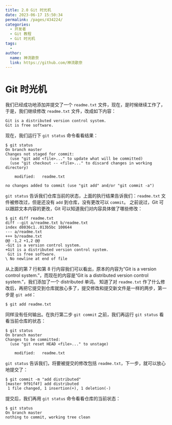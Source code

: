 ```yaml
---
title: 2.0 Git 时光机
date: 2023-06-17 15:50:34
permalink: /pages/434224/
categories:
  - 开发者
  - Git 教程
  - Git 时光机
tags:
  - 
author: 
  name: 神流歌奈
  link: https://github.com/神流歌奈
---
```

# Git 时光机

我们已经成功地添加并提交了一个 `readme.txt` 文件，现在，是时候继续工作了，于是，我们继续修改 `readme.txt` 文件，改成如下内容：

```
Git is a distributed version control system.
Git is free software.
```
现在，我们运行下 `git status` 命令看看结果：
```shell
$ git status
On branch master
Changes not staged for commit:
  (use "git add <file>..." to update what will be committed)
  (use "git checkout -- <file>..." to discard changes in working directory)

	modified:   readme.txt

no changes added to commit (use "git add" and/or "git commit -a")
```
`git status` 告诉我们仓库当前的状态，上面的执行结果告诉我们：`readme.txt` 文件被修改过，但是还没有 `add` 到仓库，没有更改可以 `commit`。
之前说过，Git 可以跟踪文本内容的更改，Git 可以知道我们对内容具体做了哪些修改：
```shell
$ git diff readme.txt
diff --git a/readme.txt b/readme.txt
index d8036c1..013b5bc 100644
--- a/readme.txt
+++ b/readme.txt
@@ -1,2 +1,2 @@
-Git is a version control system.
+Git is a distributed version control system.
 Git is free software.
\ No newline at end of file
```
从上面的第 7 行和第 8 行内容我们可以看出，原本的内容为“Git is a version control system.”，而现在的内容是“Git is a distributed version control system.”，我们添加了一个 distributed 单词。
知道了对 `readme.txt` 作了什么修改后，再把它提交到仓库就放心多了，提交修改和提交新文件是一样的两步，第一步是 `git add`：
```shell
$ git add readme.txt
```
同样没有任何输出。在执行第二步 `git commit` 之前，我们再运行 `git status` 看看当前仓库的状态：
```shell
$ git status
On branch master
Changes to be committed:
  (use "git reset HEAD <file>..." to unstage)

	modified:   readme.txt
```
`git status` 告诉我们，将要被提交的修改包括 `readme.txt`，下一步，就可以放心地提交了：
```shell
$ git commit -m "add distributed"
[master 9f91f4f] add distributed
 1 file changed, 1 insertion(+), 1 deletion(-)
```
提交后，我们再用 `git status` 命令看看仓库的当前状态：
```shell
$ git status
On branch master
nothing to commit, working tree clean
```
